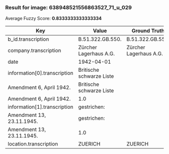 ### Result for image: 638948521556863527_71_u_029
Average Fuzzy Score: **0.8333333333333334**
<small>

| Key | Value | Ground Truth | Score |
| --- | --- | --- | --- |
| b_id.transcription | B.51.322.GB.550. | B.51.322.GB.550. | 1.0 |
| company.transcription | Zürcher Lagerhaus A.G. | Zürcher Lagerhaus A.G. | 1.0 |
| date | 1942-04-01 |  | 0.0 |
| information[0].transcription | Britische schwarze Liste
Amendment 6, April 1942. | Britische schwarze Liste
Amendment 6, April 1942. | 1.0 |
| information[1].transcription | gestrichen:
Amendment 13, 23.11.1945. | gestrichen:
Amendment 13, 23.11.1945. | 1.0 |
| location.transcription | ZUERICH | ZUERICH | 1.0 |

</small>
